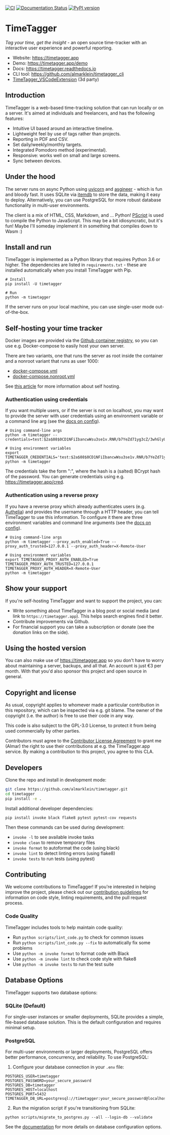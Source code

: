 [![CI](https://github.com/almarklein/timetagger/workflows/CI/badge.svg)](https://github.com/almarklein/timetagger/actions)
[![Documentation Status](https://readthedocs.org/projects/timetagger/badge/?version=latest)](https://timetagger.readthedocs.io/en/latest/?badge=latest)
[![PyPI version](https://badge.fury.io/py/timetagger.svg)](https://badge.fury.io/py/timetagger)

# TimeTagger

*Tag your time, get the insight* - an open source time-tracker with an
interactive user experience and powerful reporting.

* Website: https://timetagger.app
* Demo: https://timetagger.app/demo
* Docs: https://timetagger.readthedocs.io
* CLI tool: https://github.com/almarklein/timetagger_cli
* [TimeTagger_VSCodeExtension](https://github.com/Yamakaze-chan/TimeTagger_VSCodeExtension) (3d party)


## Introduction

TimeTagger is a web-based time-tracking solution that can run locally
or on a server. It's aimed at individuals and freelancers, and has the
following features:

* Intuitive UI based around an interactive timeline.
* Lightweight feel by use of tags rather than projects.
* Reporting in PDF and CSV.
* Set daily/weekly/monthly targets.
* Integrated Pomodoro method (experimental).
* Responsive: works well on small and large screens.
* Sync between devices.


## Under the hood

The server runs on async Python using
[uvicorn](https://github.com/encode/uvicorn) and
[asgineer](https://github.com/almarklein/asgineer) - which is fun and bloody fast.
It uses SQLite via [itemdb](https://github.com/almarklein/itemdb) to
store the data, making it easy to deploy. Alternatively, you can use PostgreSQL
for more robust database functionality in multi-user environments.

The client is a mix of HTML, CSS, Markdown, and ... Python!
[PScript](https://github.com/flexxui/pscript) is used to compile the
Python to JavaScript. This may be a bit idiosyncratic, but it's fun!
Maybe I'll someday implement it in something that compiles down to Wasm :)


## Install and run

TimeTagger is implemented as a Python library that requires Python 3.6 or higher. The dependencies are listed in `requirements.txt` - these are installed automatically when you install TimeTagger with Pip.

```
# Install
pip install -U timetagger

# Run
python -m timetagger
```

If the server runs on your local machine, you can use single-user mode out-of-the-box.


## Self-hosting your time tracker

Docker images are provided via the [Github container registry](https://github.com/almarklein/timetagger/pkgs/container/timetagger),
so you can use e.g. Docker-compose to easily host your own server.

There are two variants, one that runs the server as root inside the container and a nonroot variant
that runs as user 1000:
- [docker-compose.yml](https://github.com/almarklein/timetagger/blob/main/deploy/docker-compose.yml)
- [docker-compose.nonroot.yml](https://github.com/almarklein/timetagger/blob/main/deploy/docker-compose.nonroot.yml)

See [this article](https://timetagger.app/articles/selfhost2/) for more information about self hosting.

### Authentication using credentials

If you want multiple users, or if the server is not on localhost, you
may want to provide the server with user credentials using an
environment variable or a command line arg (see the
[docs on config](https://timetagger.readthedocs.io/en/latest/libapi/)).

```
# Using command-line args
python -m timetagger --credentials=test:$2a$08$0CD1NFiIbancwWsu3se1v.RNR/b7YeZd71yg3cZ/3whGlyU6Iny5i

# Using environment variables
export TIMETAGGER_CREDENTIALS='test:$2a$08$0CD1NFiIbancwWsu3se1v.RNR/b7YeZd71yg3cZ/3whGlyU6Iny5i'
python -m timetagger
```

The credentials take the form "<username>:<hash>", where the hash is a
(salted) BCrypt hash of the password. You can generate credentials using
e.g. https://timetagger.app/cred.


### Authentication using a reverse proxy

If you have a reverse proxy which already authenticates users (e.g. [Authelia](https://www.authelia.com)) and provides the username through a HTTP header, you can tell TimeTagger to use this information. To configure it there are three environment variables and command line arguments (see the
[docs on config](https://timetagger.readthedocs.io/en/latest/libapi/)).

```
# Using command-line args
python -m timetagger --proxy_auth_enabled=True --proxy_auth_trusted=127.0.0.1 --proxy_auth_header=X-Remote-User

# Using environment variables
export TIMETAGGER_PROXY_AUTH_ENABLED=True TIMETAGGER_PROXY_AUTH_TRUSTED=127.0.0.1 TIMETAGGER_PROXY_AUTH_HEADER=X-Remote-User
python -m timetagger
```


## Show your support

If you're self-hosting TimeTagger and want to support the project, you can:

* Write something about TimeTagger in a blog post or social media (and link to `https://timetagger.app`). This helps search engines find it better.
* Contribute improvements via Github.
* For financial support you can take a subscription or donate (see the donation links on the side).


## Using the hosted version

You can also make use of https://timetagger.app so you don't have to worry about
maintaining a server, backups, and all that. An account is just €3 per month.
With that you'd also sponsor this project and open source in general.


## Copyright and license

As usual, copyright applies to whomever made a particular contribution in this repository,
which can be inspected via e.g. git blame. The owner of the copyright (i.e. the author)
is free to use their code in any way.

This code is also subject to the GPL-3.0 License, to protect it from being used
commercially by other parties.

Contributors must agree to the
[Contributor License Agreement](https://github.com/almarklein/timetagger/blob/main/CLA.md)
to grant me (Almar) the right to use their contributions at e.g. the TimeTagger.app service.
By making a contribution to this project, you agree to this CLA.


## Developers

Clone the repo and install in development mode:

```sh
git clone https://github.com/almarklein/timetagger.git
cd timetagger
pip install -e .
```

Install additional developer dependencies:

```
pip install invoke black flake8 pytest pytest-cov requests
```

Then these commands can be used during development:

* `invoke -l` to see available invoke tasks
* `invoke clean` to remove temporary files
* `invoke format` to autoformat the code (using black)
* `invoke lint` to detect linting errors (using flake8)
* `invoke tests` to run tests (using pytest)


## Contributing

We welcome contributions to TimeTagger! If you're interested in helping improve the project, please check out our [contribution guidelines](docs/CONTRIBUTING.md) for information on code style, linting requirements, and the pull request process.

### Code Quality

TimeTagger includes tools to help maintain code quality:

- Run `python scripts/lint_code.py` to check for common issues
- Run `python scripts/lint_code.py --fix` to automatically fix some problems
- Use `python -m invoke format` to format code with Black
- Use `python -m invoke lint` to check code style with flake8
- Use `python -m invoke tests` to run the test suite


## Database Options

TimeTagger supports two database options:

### SQLite (Default)
For single-user instances or smaller deployments, SQLite provides a simple, file-based database solution. This is the default configuration and requires minimal setup.

### PostgreSQL
For multi-user environments or larger deployments, PostgreSQL offers better performance, concurrency, and reliability. To use PostgreSQL:

1. Configure your database connection in your `.env` file:
```
POSTGRES_USER=timetagger
POSTGRES_PASSWORD=your_secure_password
POSTGRES_DB=timetagger
POSTGRES_HOST=localhost
POSTGRES_PORT=5432
TIMETAGGER_DB_URL=postgresql://timetagger:your_secure_password@localhost:5432/timetagger
```

2. Run the migration script if you're transitioning from SQLite:
```
python scripts/migrate_to_postgres.py --all --login-db --validate
```

See the [documentation](docs/postgres.md) for more details on database configuration options.
